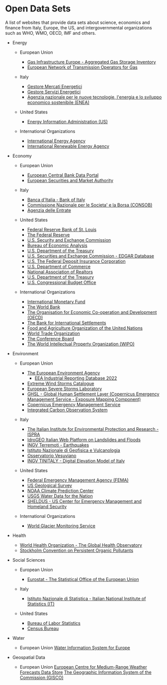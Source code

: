 Open Data Sets
==============
A list of websites that provide data sets about science, economics and finance
from Italy, Europe, the US, and intergovernmental organizations such as WHO, WMO, OECD, IMF and others.

* Energy
    * European Union
        * [Gas Infrastructure Europe - Aggregated Gas Storage Inventory](https://agsi.gie.eu/)  
        * [European Network of Transmission Operators for Gas](https://www.entsog.eu/)  
    * Italy
        * [Gestore Mercati Energetici](https://www.mercatoelettrico.org/It/default.aspx)  
        * [Gestore Servizi Energetici](https://gse.it/)    
        * [Agenzia nazionale per le nuove tecnologie, l'energia e lo sviluppo economico sostenibile (ENEA)](https://www.enea.it/)  

    * United States
        * [Energy Information Administration (US)](https://www.eia.gov/)  

    * International Organizations
        * [International Energy Agency](https://www.iea.org/)  
        * [International Renewable Energy Agency](https://www.irena.org/)  

* Economy
    * European Union
        * [European Central Bank Data Portal](https://data.ecb.europa.eu)  
        * [European Securities and Market Authority](https://www.esma.europa.eu/)  

    * Italy
        * [Banca d'Italia - Bank of Italy](https://www.bancaditalia.it/)  
        * [Commissione Nazionale per le Societa' e la Borsa (CONSOB)](https://www.consob.it/)  
        * [Agenzia delle Entrate](https://www.agenziaentrate.gov.it/portale/)  

    * United States
        * [Federal Reserve Bank of St. Louis](https://fred.stlouisfed.org/)  
        * [The Federal Reserve](https://www.federalreserve.gov/)  
        * [U.S. Security and Exchange Commission](https://www.sec.gov/)  
        * [Bureau of Economic Analysis](https://www.bea.gov/)  
        * [U.S. Department of the Treasury](https://home.treasury.gov/)  
        * [U.S. Securities and Exchange Commission - EDGAR Database](https://www.sec.gov/os/accessing-edgar-data)  
        * [U.S. The Federal Deposit Insurance Corporation](https://www.fdic.gov/)  
        * [U.S. Department of Commerce](https://www.commerce.gov/)  
        * [National Association of Realtors](https://www.nar.realtor/)   
        * [U.S. Department of the Treasury](https://home.treasury.gov/)   
        * [U.S. Congressional Budget Office](https://www.cbo.gov/)

    * International Organizations
        * [International Monetary Fund](https://www.imf.org/en/Home)  
        * [The World Bank](https://www.worldbank.org/en/home)  
        * [The Organisation for Economic Co-operation and Development (OECD)](https://www.oecd.org/)  
        * [The Bank for International Settlements](https://www.bis.org/)  
        * [Food and Agriculture Organization of the United Nations](https://www.fao.org/)
        * [World Trade Organization](https://www.wto.org/)   
        * [The Conference Board](https://www.conference-board.org/eu/)  
        * [The World Intellectual Property Organization (WIPO)](https://www.wipo.int/portal/en/index.html)

* Environment
    * European Union
        * [The European Environment Agency](https://www.eea.europa.eu/)
            * [EEA Industrial Reporting Database 2022](https://www.eea.europa.eu/data-and-maps/data/industrial-reporting-under-the-industrial-6)  
        * [Extreme Wind Storms Catalogue](http://www.europeanwindstorms.org/)  
        * [European Severe Storms Laboratory](https://www.essl.org/)
        * [GHSL - Global Human Settlement Layer (Copernicus Emergency Management Service - Exposure Mapping Component)](https://human-settlement.emergency.copernicus.eu/index.php)  
        * [Copernicus Emergency Management Service](https://emergency.copernicus.eu/)  
        * [Integrated Carbon Observation System](https://www.icos-cp.eu/)  

    * Italy
        * [The Italian Institute for Environmental Protection and Research - ISPRA](https://www.isprambiente.gov.it/en)  
        * [IdroGEO Italian Web Platform on Landslides and Floods](https://idrogeo.isprambiente.it/app/)  
        * [INGV Terremoti - Earthquakes](https://ingvterremoti.com/)  
        * [Istituto Nazionale di Geofisica e Vulcanologia](https://www.ingv.it/en/)  
        * [Osservatorio Vesuviano](https://www.ov.ingv.it/index.php)  
        * [INGV TINITALY - Digital Elevation Model of Italy](https://data.ingv.it/dataset/185#additional-metadata)  
    * United States
        * [Federal Emergency Management Agency (FEMA)](https://www.fema.gov/)  
        * [US Geological Survey](https://www.usgs.gov/)  
        * [NOAA Climate Prediction Center](https://www.cpc.ncep.noaa.gov/)  
        * [USGS Water Data for the Nation](https://waterdata.usgs.gov/nwis)  
        * [SHELDUS - US Center for Emergency Management and Homeland Security](https://cemhs.asu.edu/sheldus)  
    * International Organizations
        * [World Glacier Monitoring Service](https://wgms.ch/)  

* Health
    * [World Health Organization - The Global Health Observatory](https://www.who.int/data/gho)  
    * [Stockholm Convention on Persistent Organic Pollutants](https://www.pops-gmp.org/index.html)  

* Social Sciences
    * European Union
        * [Eurostat - The Statistical Office of the European Union](https://ec.europa.eu/eurostat)  

    * Italy
        * [Istituto Nazionale di Statistica - Italian National Institute of Statistics (IT)](https://www.istat.it/en/)  

    * United States
        * [Bureau of Labor Statistics](https://www.bls.gov/)  
        * [Census Bureau](https://data.census.gov/cedsci/)  

* Water
    * European Union
        [Water Information System for Europe](https://water.europa.eu/)   

* Geospatial Data
    * European Union
        [European Centre for Medium-Range Weather Forecasts Data Store](https://data.ecmwf.int/)
        [The Geographic Information System of the Commission (GISCO)](https://ec.europa.eu/eurostat/web/gisco)
